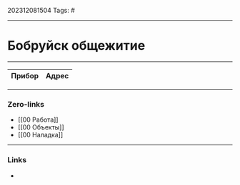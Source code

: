 202312081504
Tags: #

---
# Бобруйск общежитие	
--------
|Прибор| Адрес|
|---------|--------|



---
### Zero-links

- [[00 Работа]]
- [[00 Объекты]]
- [[00 Наладка]]

---
### Links

-